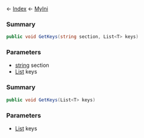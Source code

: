 ← [Index](Api-Index) ← [MyIni](VRage.Game.ModAPI.Ingame.Utilities.MyIni)

### Summary

```csharp
public void GetKeys(string section, List<T> keys)
```

### Parameters

* [string](System.String) section
* [List<T>](System.Collections.Generic.List`1) keys
### Summary

```csharp
public void GetKeys(List<T> keys)
```

### Parameters

* [List<T>](System.Collections.Generic.List`1) keys
